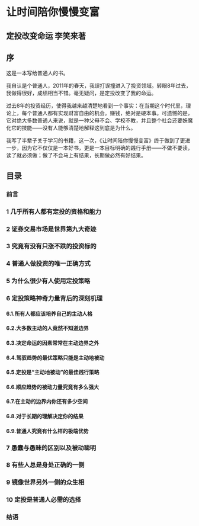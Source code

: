 
# 让时间陪你慢慢变富

## 定投改变命运  李笑来著

## 序

这是一本写给普通人的书。

我自认是个普通人，2011年的春天，我误打误撞进入了投资领域。转眼8年过去，我做得很好，成绩相当不错。毫无疑问，是定投改变了我的命运。

过去8年的投资经历，使得我越来越清楚地看到一个事实：在当期这个时代里，理论上，每个普通人都有实现财富自由的机会。赚钱，绝对是硬本事。可遗憾的是，它对绝大多数普通人来说，就是一种父母不会、学校不教，并且整个社会还要妖魔化它的技能——没有人能够清楚地解释这到底是为什么。

我写了半辈子关于学习的书籍，这一次，《让时间陪你慢慢变富》终于做到了更进一步，因为它不仅仅是一本好书，更是一本目标明确的践行手册——不做不要读，读了就必须做；做了不会马上有结果，长期做必然有好结果。

## 目录

### 前言

### 1 几乎所有人都有定投的资格和能力

### 2 证券交易市场是世界第九大奇迹

### 3 究竟有没有只涨不跌的投资标的

### 4 普通人做投资的唯一正确方式

### 5 为什么很少有人使用定投策略

### 6 定投策略神奇力量背后的深刻机理

#### 6.1.所有人都应该培养自己的主动人格

#### 6.2.大多数主动的人竟然不知道边界

#### 6.3.决定命运的因素常常在主动边界之外

#### 6.4.驾驭趋势的最优策略只能是主动地被动

#### 6.5.定投是“主动地被动”的最佳践行策略

#### 6.6.顺应趋势的被动力量究竟有多么强大

#### 6.7.在主动的边界内你还有多少空间

#### 6.8.对于长期的理解决定你的结果

#### 6.9.普通人究竟有什么样的极端优势

### 7 愚蠢与愚昧的区别以及被动聪明

### 8 有些人总是身处正确的一侧

### 9 镜像世界另外一侧的众生相

### 10 定投是普通人必需的选择

### 结语
